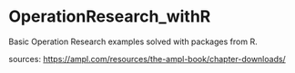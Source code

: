 # OperationResearch_withR
Basic Operation Research examples solved with packages from R.

sources:
https://ampl.com/resources/the-ampl-book/chapter-downloads/
